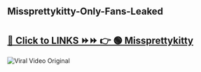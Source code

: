 
 ## Missprettykitty-Only-Fans-Leaked

# <h2><a href="https://clipsfans.com/Missprettykitty&ref=git">🔗 Click to LINKS ⏩⏩ 👉 🟢 Missprettykitty </a></h2>

<a href="https://clipsfans.com/Missprettykitty&ref=git" rel="nofollow" data-target="animated-image.originalLink"><img src="https://i.ibb.co.com/xMMVF88/686577567.gif" alt="Viral Video Original" style="max-width: 100%; display: inline-block;" data-target="animated-image.originalImage"></a>

